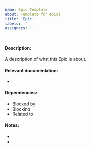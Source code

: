 ```yaml
---
name: Epic Template
about: Template for epics
title: 'Epic:'
labels: ''
assignees: ''

---
```


#### Description:
A description of what this Epic is about.

#### Relevant documentation:
- 

#### Dependencies:
- Blocked by
- Blocking
- Related to

#### Notes:
- 
-

